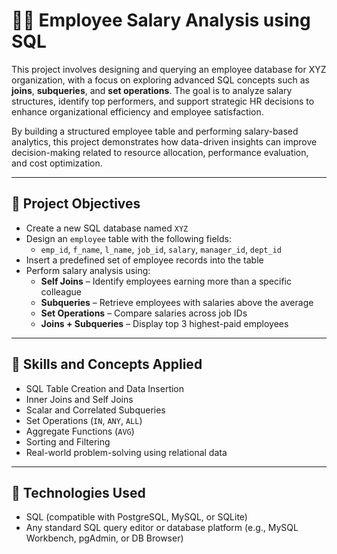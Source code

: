 # 👩‍💼 Employee Salary Analysis using SQL

This project involves designing and querying an employee database for XYZ organization, with a focus on exploring advanced SQL concepts such as **joins**, **subqueries**, and **set operations**. The goal is to analyze salary structures, identify top performers, and support strategic HR decisions to enhance organizational efficiency and employee satisfaction.

By building a structured employee table and performing salary-based analytics, this project demonstrates how data-driven insights can improve decision-making related to resource allocation, performance evaluation, and cost optimization.

---

## 📁 Project Objectives

- Create a new SQL database named `XYZ`
- Design an `employee` table with the following fields:
  - `emp_id`, `f_name`, `l_name`, `job_id`, `salary`, `manager_id`, `dept_id`
- Insert a predefined set of employee records into the table
- Perform salary analysis using:
  - **Self Joins** – Identify employees earning more than a specific colleague
  - **Subqueries** – Retrieve employees with salaries above the average
  - **Set Operations** – Compare salaries across job IDs
  - **Joins + Subqueries** – Display top 3 highest-paid employees

---

## 🧰 Skills and Concepts Applied

- SQL Table Creation and Data Insertion
- Inner Joins and Self Joins
- Scalar and Correlated Subqueries
- Set Operations (`IN`, `ANY`, `ALL`)
- Aggregate Functions (`AVG`)
- Sorting and Filtering
- Real-world problem-solving using relational data

---

## 🧪 Technologies Used

- SQL (compatible with PostgreSQL, MySQL, or SQLite)
- Any standard SQL query editor or database platform (e.g., MySQL Workbench, pgAdmin, or DB Browser)

